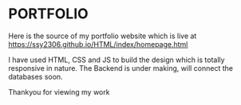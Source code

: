# PORTFOLIO
Here is the source of my portfolio website which is live at
https://ssy2306.github.io/HTML/index/homepage.html

I have used HTML, CSS and JS to build the design which is totally responsive in nature.
The Backend is under making, will connect the databases soon.

Thankyou for viewing my work
